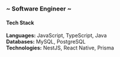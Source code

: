 ### ~ Software Engineer ~

#### Tech Stack

**Languages:** JavaScript, TypeScript, Java  
**Databases:** MySQL, PostgreSQL  
**Technologies:** NestJS, React Native, Prisma 
